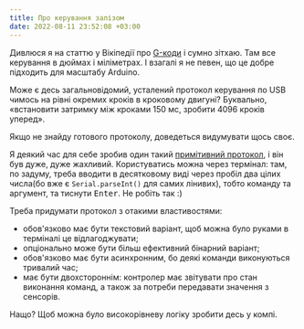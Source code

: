 ```yaml
---
title: Про керування залізом
date: 2022-08-11 23:52:08 +03:00
---
```


Дивлюся я на статтю у Вікіпедії про [G-коди][1] і сумно зітхаю. Там все керування в дюймах і міліметрах. І взагалі я не певен, що це добре підходить для масштабу Arduino.

Може є десь загальновідомий, усталений протокол керування по USB чимось на рівні окремих кроків в кроковому двигуні? Буквально, «встановити затримку між кроками 150 мс, зробити 4096 кроків уперед».

Якщо не знайду готового протоколу, доведеться видумувати щось своє.

Я деякий час для себе зробив один такий [примітивний протокол][2], і він був дуже, дуже жахливий. Користуватись можна через термінал: там, по задуму, треба вводити в десятковому виді через пробіл два цілих числа(бо вже є `Serial.parseInt()` для самих лінивих), тобто команду та аргумент, та тиснути <kbd>Enter</kbd>. Не робіть так :)

Треба придумати протокол з отакими властивостями:

 - обов'язково має бути текстовий варіант, щоб можна було руками в терміналі це відлагоджувати;
 - опціонально може бути більш ефективний бінарний варіант;
 - обов'язково має бути асинхронним, бо деякі команди виконуються тривалий час;
 - має бути двохстороннім: контролер має звітувати про стан виконання команд, а також за потреби передавати значення з сенсорів.

Нащо? Щоб можна було високорівневу логіку зробити десь у компі.

[1]: https://en.wikipedia.org/wiki/G-code
[2]: https://github.com/kastaneda/arduino_sandbox/blob/master/sketch_may28a_comm_stepper/sketch_may28a_comm_stepper.ino
